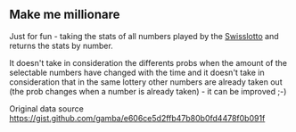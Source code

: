 ## Make me millionare

Just for fun - taking the stats of all numbers played by the [Swisslotto](https://www.swisslos.ch/) and returns the stats by number.

It doesn't take  in consideration the differents probs when the amount of the selectable numbers have changed with the time and it doesn't take in consideration that in the same lottery other numbers are already taken out (the prob changes when a number is already taken) - it can be improved ;-)

Original data source https://gist.github.com/gamba/e606ce5d2ffb47b80b0fd4478f0b091f